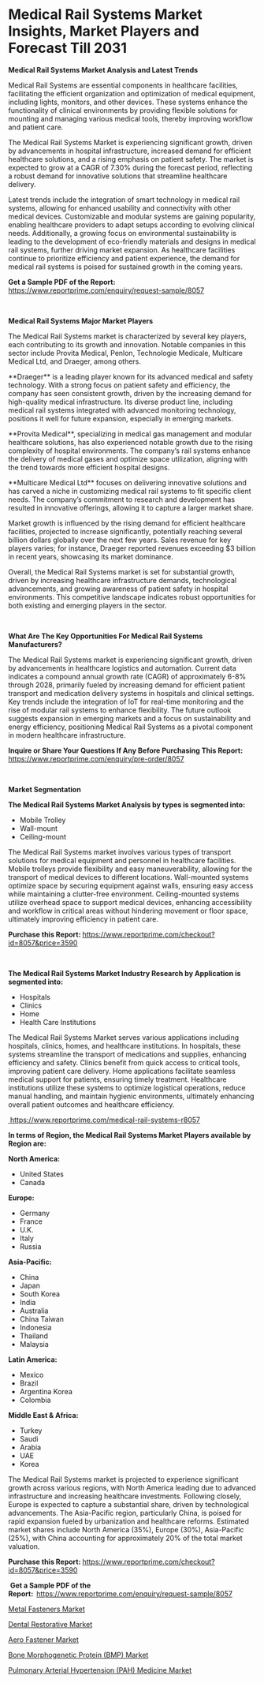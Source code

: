 <p><h1>Medical Rail Systems Market Insights, Market Players and Forecast Till 2031</h1></p><p><strong>Medical Rail Systems Market Analysis and Latest Trends</strong></p>
<p><p>Medical Rail Systems are essential components in healthcare facilities, facilitating the efficient organization and optimization of medical equipment, including lights, monitors, and other devices. These systems enhance the functionality of clinical environments by providing flexible solutions for mounting and managing various medical tools, thereby improving workflow and patient care. </p><p>The Medical Rail Systems Market is experiencing significant growth, driven by advancements in hospital infrastructure, increased demand for efficient healthcare solutions, and a rising emphasis on patient safety. The market is expected to grow at a CAGR of 7.30% during the forecast period, reflecting a robust demand for innovative solutions that streamline healthcare delivery. </p><p>Latest trends include the integration of smart technology in medical rail systems, allowing for enhanced usability and connectivity with other medical devices. Customizable and modular systems are gaining popularity, enabling healthcare providers to adapt setups according to evolving clinical needs. Additionally, a growing focus on environmental sustainability is leading to the development of eco-friendly materials and designs in medical rail systems, further driving market expansion. As healthcare facilities continue to prioritize efficiency and patient experience, the demand for medical rail systems is poised for sustained growth in the coming years.</p></p>
<p><strong>Get a Sample PDF of the Report:&nbsp;</strong> <a href="https://www.reportprime.com/enquiry/request-sample/8057?utm_campaign=1130&utm_medium=2&utm_source=Github&utm_content=ia&utm_term=28112024&utm_id=medical-rail-systems">https://www.reportprime.com/enquiry/request-sample/8057</a></p>
<p>&nbsp;</p>
<p><strong>Medical Rail Systems Major Market Players</strong></p>
<p><p>The Medical Rail Systems market is characterized by several key players, each contributing to its growth and innovation. Notable companies in this sector include Provita Medical, Penlon, Technologie Medicale, Multicare Medical Ltd, and Draeger, among others. </p><p>**Draeger** is a leading player known for its advanced medical and safety technology. With a strong focus on patient safety and efficiency, the company has seen consistent growth, driven by the increasing demand for high-quality medical infrastructure. Its diverse product line, including medical rail systems integrated with advanced monitoring technology, positions it well for future expansion, especially in emerging markets.</p><p>**Provita Medical**, specializing in medical gas management and modular healthcare solutions, has also experienced notable growth due to the rising complexity of hospital environments. The company’s rail systems enhance the delivery of medical gases and optimize space utilization, aligning with the trend towards more efficient hospital designs.</p><p>**Multicare Medical Ltd** focuses on delivering innovative solutions and has carved a niche in customizing medical rail systems to fit specific client needs. The company’s commitment to research and development has resulted in innovative offerings, allowing it to capture a larger market share.</p><p>Market growth is influenced by the rising demand for efficient healthcare facilities, projected to increase significantly, potentially reaching several billion dollars globally over the next few years. Sales revenue for key players varies; for instance, Draeger reported revenues exceeding $3 billion in recent years, showcasing its market dominance.</p><p>Overall, the Medical Rail Systems market is set for substantial growth, driven by increasing healthcare infrastructure demands, technological advancements, and growing awareness of patient safety in hospital environments. This competitive landscape indicates robust opportunities for both existing and emerging players in the sector.</p></p>
<p>&nbsp;</p>
<p><strong>What Are The Key Opportunities For Medical Rail Systems Manufacturers?</strong></p>
<p><p>The Medical Rail Systems market is experiencing significant growth, driven by advancements in healthcare logistics and automation. Current data indicates a compound annual growth rate (CAGR) of approximately 6-8% through 2028, primarily fueled by increasing demand for efficient patient transport and medication delivery systems in hospitals and clinical settings. Key trends include the integration of IoT for real-time monitoring and the rise of modular rail systems to enhance flexibility. The future outlook suggests expansion in emerging markets and a focus on sustainability and energy efficiency, positioning Medical Rail Systems as a pivotal component in modern healthcare infrastructure.</p></p>
<p><strong>Inquire or Share Your Questions If Any Before Purchasing This Report:</strong> <a href="https://www.reportprime.com/enquiry/pre-order/8057?utm_campaign=1130&utm_medium=2&utm_source=Github&utm_content=ia&utm_term=28112024&utm_id=medical-rail-systems">https://www.reportprime.com/enquiry/pre-order/8057</a></p>
<p>&nbsp;</p>
<p><strong>Market Segmentation</strong></p>
<p><strong>The Medical Rail Systems Market Analysis by types is segmented into:</strong></p>
<p><ul><li>Mobile Trolley</li><li>Wall-mount</li><li>Ceiling-mount</li></ul></p>
<p><p>The Medical Rail Systems market involves various types of transport solutions for medical equipment and personnel in healthcare facilities. Mobile trolleys provide flexibility and easy maneuverability, allowing for the transport of medical devices to different locations. Wall-mounted systems optimize space by securing equipment against walls, ensuring easy access while maintaining a clutter-free environment. Ceiling-mounted systems utilize overhead space to support medical devices, enhancing accessibility and workflow in critical areas without hindering movement or floor space, ultimately improving efficiency in patient care.</p></p>
<p><strong>Purchase this Report:&nbsp;</strong><a href="https://www.reportprime.com/checkout?id=8057&price=3590&utm_campaign=1130&utm_medium=2&utm_source=Github&utm_content=ia&utm_term=28112024&utm_id=medical-rail-systems">https://www.reportprime.com/checkout?id=8057&price=3590</a></p>
<p>&nbsp;</p>
<p><strong>The Medical Rail Systems Market Industry Research by Application is segmented into:</strong></p>
<p><ul><li>Hospitals</li><li>Clinics</li><li>Home</li><li>Health Care Institutions</li></ul></p>
<p><p>The Medical Rail Systems Market serves various applications including hospitals, clinics, homes, and healthcare institutions. In hospitals, these systems streamline the transport of medications and supplies, enhancing efficiency and safety. Clinics benefit from quick access to critical tools, improving patient care delivery. Home applications facilitate seamless medical support for patients, ensuring timely treatment. Healthcare institutions utilize these systems to optimize logistical operations, reduce manual handling, and maintain hygienic environments, ultimately enhancing overall patient outcomes and healthcare efficiency.</p></p>
<p><a href="https://www.reportprime.com/medical-rail-systems-r8057?utm_campaign=1130&utm_medium=2&utm_source=Github&utm_content=ia&utm_term=28112024&utm_id=medical-rail-systems">&nbsp;https://www.reportprime.com/medical-rail-systems-r8057</a></p>
<p><strong>In terms of Region, the Medical Rail Systems Market Players available by Region are:</strong></p>
<p>
    <p> <strong> North America: </strong>
        <ul>
            <li>United States</li>
            <li>Canada</li>
        </ul>
        </p> 
    <p> <strong> Europe: </strong>
        <ul>
            <li>Germany</li>
            <li>France</li>
            <li>U.K.</li>
            <li>Italy</li>
            <li>Russia</li>
        </ul>
        </p> 
    <p> <strong> Asia-Pacific: </strong>
        <ul>
            <li>China</li>
            <li>Japan</li>
            <li>South Korea</li>
            <li>India</li>
            <li>Australia</li>
            <li>China Taiwan</li>
            <li>Indonesia</li>
            <li>Thailand</li>
            <li>Malaysia</li>
        </ul>
        </p> 
    <p> <strong> Latin America: </strong>
        <ul>
            <li>Mexico</li>
            <li>Brazil</li>
            <li>Argentina Korea</li>
            <li>Colombia</li>
        </ul>
        </p> 
    <p> <strong> Middle East & Africa: </strong>
        <ul>
            <li>Turkey</li>
            <li>Saudi</li>
            <li>Arabia</li>
            <li>UAE</li>
            <li>Korea</li>
        </ul>
    </p>
    </p>
<p><p>The Medical Rail Systems market is projected to experience significant growth across various regions, with North America leading due to advanced infrastructure and increasing healthcare investments. Following closely, Europe is expected to capture a substantial share, driven by technological advancements. The Asia-Pacific region, particularly China, is poised for rapid expansion fueled by urbanization and healthcare reforms. Estimated market shares include North America (35%), Europe (30%), Asia-Pacific (25%), with China accounting for approximately 20% of the total market valuation.</p></p>
<p><strong>Purchase this Report: </strong><a href="https://www.reportprime.com/checkout?id=8057&price=3590&utm_campaign=1130&utm_medium=2&utm_source=Github&utm_content=ia&utm_term=28112024&utm_id=medical-rail-systems">https://www.reportprime.com/checkout?id=8057&price=3590</a></p>
<p>&nbsp;<strong>Get a Sample PDF of the Report:&nbsp;&nbsp;</strong><a href="https://www.reportprime.com/enquiry/request-sample/8057?utm_campaign=1130&utm_medium=2&utm_source=Github&utm_content=ia&utm_term=28112024&utm_id=medical-rail-systems">https://www.reportprime.com/enquiry/request-sample/8057</a></p>
<p><strong></strong></p>
<p><p><a href="https://www.linkedin.com/pulse/146-cagr-metal-fasteners-market-2024-2031-growth-analysis-hwuuf?utm_campaign=1130&utm_medium=2&utm_source=Github&utm_content=ia&utm_term=28112024&utm_id=medical-rail-systems">Metal Fasteners Market</a></p><p><a href="https://github.com/RickHolmes3/Market-Research-Report-List-7/blob/main/dental-restorative-market.md?utm_campaign=1130&utm_medium=2&utm_source=Github&utm_content=ia&utm_term=28112024&utm_id=medical-rail-systems">Dental Restorative Market</a></p><p><a href="https://www.linkedin.com/pulse/why-aero-fastener-market-rise-exploring-128-cagr-key-drivers-c4guf?utm_campaign=1130&utm_medium=2&utm_source=Github&utm_content=ia&utm_term=28112024&utm_id=medical-rail-systems">Aero Fastener Market</a></p><p><a href="https://issuu.com/reportprime-2/docs/bone-morphogenetic-protein-bmp-mark_80d9213be21d9e?utm_campaign=1130&utm_medium=2&utm_source=Github&utm_content=ia&utm_term=28112024&utm_id=medical-rail-systems">Bone Morphogenetic Protein (BMP) Market</a></p><p><a href="https://issuu.com/reportprime-2/docs/pulmonary-arterial-hypertension-pah_dad74de4e62b0f?utm_campaign=1130&utm_medium=2&utm_source=Github&utm_content=ia&utm_term=28112024&utm_id=medical-rail-systems">Pulmonary Arterial Hypertension (PAH) Medicine Market</a></p></p>